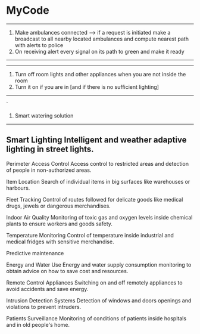 # MyCode





**********************************************
1. Make ambulances connected --> 
    if a request is initiated make a broadcast to all nearby located ambulances and compute nearest path with alerts to police 
2. On receiving alert every signal on its path to green and make it ready
***********************************************

***************************************************************************************************************************
1. Turn off room lights and other appliances when you are not inside the room
2. Turn it on if you are in [and if there is no sufficient lighting]
***************************************************************************************************************************
`
1. Smart watering solution
-------------------------------------------------------------------------------------------------------------------
Smart Lighting
Intelligent and weather adaptive lighting in street lights.
-------------------------------------------------------------------------------------------------------------------------------------------
Perimeter Access Control
Access control to restricted areas and detection of people in non-authorized areas.

Item Location
Search of individual items in big surfaces like warehouses or harbours.

Fleet Tracking
Control of routes followed for delicate goods like medical drugs, jewels or dangerous merchandises.

Indoor Air Quality
Monitoring of toxic gas and oxygen levels inside chemical plants to ensure workers and goods safety.

Temperature Monitoring
Control of temperature inside industrial and medical fridges with sensitive merchandise.

Predictive maintenance

Energy and Water Use
Energy and water supply consumption monitoring to obtain advice on how to save cost and resources.

Remote Control Appliances
Switching on and off remotely appliances to avoid accidents and save energy.

Intrusion Detection Systems
Detection of windows and doors openings and violations to prevent intruders.

Patients Surveillance
Monitoring of conditions of patients inside hospitals and in old people's home.
